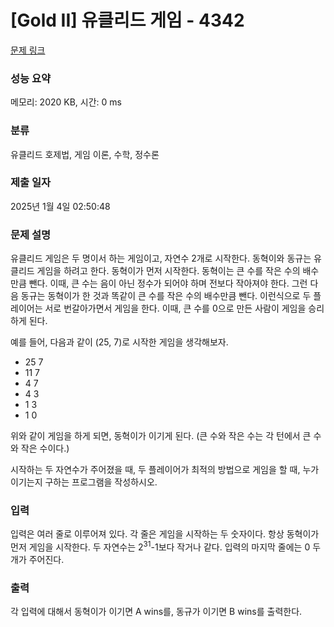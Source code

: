 # [Gold II] 유클리드 게임 - 4342 

[문제 링크](https://www.acmicpc.net/problem/4342) 

### 성능 요약

메모리: 2020 KB, 시간: 0 ms

### 분류

유클리드 호제법, 게임 이론, 수학, 정수론

### 제출 일자

2025년 1월 4일 02:50:48

### 문제 설명

<p>유클리드 게임은 두 명이서 하는 게임이고, 자연수 2개로 시작한다. 동혁이와 동규는 유클리드 게임을 하려고 한다. 동혁이가 먼저 시작한다. 동혁이는 큰 수를 작은 수의 배수만큼 뺀다. 이때, 큰 수는 음이 아닌 정수가 되어야 하며 전보다 작아져야 한다. 그런 다음 동규는 동혁이가 한 것과 똑같이 큰 수를 작은 수의 배수만큼 뺀다. 이런식으로 두 플레이어는 서로 번갈아가면서 게임을 한다. 이때, 큰 수를 0으로 만든 사람이 게임을 승리하게 된다.</p>

<p>예를 들어, 다음과 같이 (25, 7)로 시작한 게임을 생각해보자.</p>

<ul>
	<li>25 7</li>
	<li>11 7</li>
	<li>4 7</li>
	<li>4 3</li>
	<li>1 3</li>
	<li>1 0</li>
</ul>

<p>위와 같이 게임을 하게 되면, 동혁이가 이기게 된다. (큰 수와 작은 수는 각 턴에서 큰 수와 작은 수이다.)</p>

<p>시작하는 두 자연수가 주어졌을 때, 두 플레이어가 최적의 방법으로 게임을 할 때, 누가 이기는지 구하는 프로그램을 작성하시오.</p>

### 입력 

 <p>입력은 여러 줄로 이루어져 있다. 각 줄은 게임을 시작하는 두 숫자이다. 항상 동혁이가 먼저 게임을 시작한다. 두 자연수는 2<sup>31</sup>-1보다 작거나 같다. 입력의 마지막 줄에는 0 두 개가 주어진다.</p>

### 출력 

 <p>각 입력에 대해서 동혁이가 이기면 A wins를, 동규가 이기면 B wins를 출력한다.</p>

